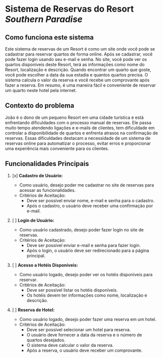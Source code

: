 # Sistema de Reservas do Resort *Southern Paradise*

## Como funciona este sistema

Este sistema de reservas de um Resort é como um site onde você pode se cadastrar para reservar quartos de forma online. Após se cadastrar, você pode fazer login usando seu e-mail e senha. No site, você pode ver os quartos disponíveis deste Resort, terá as informações como nome do Resort, localização e descrição. Quando encontrar um quarto que goste, você pode escolher a data da sua estadia e quantos quartos precisa. O sistema calcula o valor da reserva e você recebe um comprovante após fazer a reserva. Em resumo, é uma maneira fácil e conveniente de reservar um quarto neste hotel pela internet.

## Contexto do problema

João é o dono de um pequeno Resort em uma cidade turística e está enfrentando dificuldades com o processo manual de reservas. Ele passa muito tempo atendendo ligações e e-mails de clientes, tem dificuldade em controlar a disponibilidade de quartos e enfrenta atrasos na confirmação de reservas. Essas dificuldades destacam a necessidade de um sistema de reservas online para automatizar o processo, evitar erros e proporcionar uma experiência mais conveniente para os clientes.

## Funcionalidades Principais

1. [x] **Cadastro de Usuário:**
   - Como usuário, desejo poder me cadastrar no site de reservas para acessar as funcionalidades.
   - Critérios de Aceitação:
     - Deve ser possível enviar nome, e-mail e senha para o cadastro.
     - Após o cadastro, o usuário deve receber uma confirmação por e-mail.

2. [ ] **Login de Usuário:**
   - Como usuário cadastrado, desejo poder fazer login no site de reservas.
   - Critérios de Aceitação:
     - Deve ser possível enviar e-mail e senha para fazer login.
     - Após o login, o usuário deve ser redirecionado para a página principal.

3. [ ] **Acesso a Hotéis Disponíveis:**
   - Como usuário logado, desejo poder ver os hotéis disponíveis para reservar.
   - Critérios de Aceitação:
     - Deve ser possível listar os hotéis disponíveis.
     - Os hotéis devem ter informações como nome, localização e descrição.

4. [ ] **Reserva de Hotel:**
   - Como usuário logado, desejo poder fazer uma reserva em um hotel.
   - Critérios de Aceitação:
     - Deve ser possível selecionar um hotel para reserva.
     - O usuário deve fornecer a data da reserva e o número de quartos desejados.
     - O sistema deve calcular o valor da reserva.
     - Após a reserva, o usuário deve receber um comprovante.
